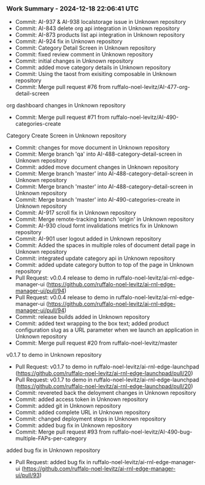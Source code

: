 ### Work Summary - 2024-12-18 22:06:41 UTC

- Commit: AI-937 & AI-938 localstorage issue in Unknown repository
- Commit: AI-843 delete org api integration in Unknown repository
- Commit: AI-873 products list api integration in Unknown repository
- Commit: AI-924 fix in Unknown repository
- Commit: Category Detail Screen in Unknown repository
- Commit: fixed review comment in Unknown repository
- Commit: initial changes in Unknown repository
- Commit: added move category details in Unknown repository
- Commit: Using the taost from exisiting composable in Unknown repository
- Commit: Merge pull request #76 from ruffalo-noel-levitz/AI-477-org-detail-screen

org dashboard changes in Unknown repository
- Commit: Merge pull request #71 from ruffalo-noel-levitz/AI-490-categories-create

Category Create Screen in Unknown repository
- Commit: changes for move document in Unknown repository
- Commit: Merge branch 'qa' into AI-488-category-detail-screen in Unknown repository
- Commit: added move document changes in Unknown repository
- Commit: Merge branch 'master' into AI-488-category-detail-screen in Unknown repository
- Commit: Merge branch 'master' into AI-488-category-detail-screen in Unknown repository
- Commit: Merge branch 'master' into AI-490-categories-create in Unknown repository
- Commit: AI-917 scroll fix in Unknown repository
- Commit: Merge remote-tracking branch 'origin' in Unknown repository
- Commit: AI-930 cloud fornt invalidations metrics fix in Unknown repository
- Commit: AI-901 user logout added in Unknown repository
- Commit: Added the spaces in multiple roles of document detail page in Unknown repository
- Commit: integrated update category api in Unknown repository
- Commit: added update category button to top of the page in Unknown repository
- Pull Request: v0.0.4 release to demo in ruffalo-noel-levitz/ai-rnl-edge-manager-ui (https://github.com/ruffalo-noel-levitz/ai-rnl-edge-manager-ui/pull/94)
- Pull Request: v0.0.4 release to demo in ruffalo-noel-levitz/ai-rnl-edge-manager-ui (https://github.com/ruffalo-noel-levitz/ai-rnl-edge-manager-ui/pull/94)
- Commit: release builds added in Unknown repository
- Commit: added text wrapping to the box text; added product configuration slug as a URL parameter when we launch an application in Unknown repository
- Commit: Merge pull request #20 from ruffalo-noel-levitz/master

v0.1.7 to demo in Unknown repository
- Pull Request: v0.1.7 to demo in ruffalo-noel-levitz/ai-rnl-edge-launchpad (https://github.com/ruffalo-noel-levitz/ai-rnl-edge-launchpad/pull/20)
- Pull Request: v0.1.7 to demo in ruffalo-noel-levitz/ai-rnl-edge-launchpad (https://github.com/ruffalo-noel-levitz/ai-rnl-edge-launchpad/pull/20)
- Commit: revereted back the deloyment changes in Unknown repository
- Commit: added access token in Unknown repository
- Commit: added git in Unknown repository
- Commit: added complete URL in Unknown repository
- Commit: changed deployment steps in Unknown repository
- Commit: added bug fix in Unknown repository
- Commit: Merge pull request #93 from ruffalo-noel-levitz/AI-490-bug-multiple-FAPs-per-category

added bug fix in Unknown repository
- Pull Request: added bug fix in ruffalo-noel-levitz/ai-rnl-edge-manager-ui (https://github.com/ruffalo-noel-levitz/ai-rnl-edge-manager-ui/pull/93)
